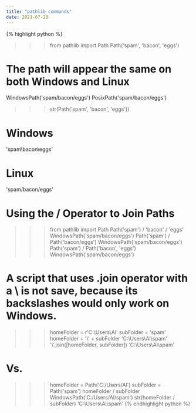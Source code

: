 ```yaml
---
title: "pathlib commands"
date: 2021-07-28
---
```


{% highlight python %}
>>> from pathlib import Path
>>> Path('spam', 'bacon', 'eggs')

# The path will appear the same on both Windows and Linux
WindowsPath('spam/bacon/eggs')
PosixPath('spam/bacon/eggs')

>>> str(Path('spam', 'bacon', 'eggs'))
# Windows
'spam\\bacon\\eggs'
# Linux
'spam/bacon/eggs'

# Using the / Operator to Join Paths
>>> from pathlib import Path
>>> Path('spam') / 'bacon' / 'eggs'
WindowsPath('spam/bacon/eggs')
>>> Path('spam') / Path('bacon/eggs')
WindowsPath('spam/bacon/eggs')
>>> Path('spam') / Path('bacon', 'eggs')
WindowsPath('spam/bacon/eggs')

# A script that uses .join operator with a \ is not save, because its backslashes would only work on Windows.
>>> homeFolder = r'C:\Users\Al'
>>> subFolder = 'spam'
>>> homeFolder + '\\' + subFolder
'C:\\Users\\Al\\spam'
>>> '\\'.join([homeFolder, subFolder])
'C:\\Users\\Al\\spam'

# Vs.
>>> homeFolder = Path('C:/Users/Al')
>>> subFolder = Path('spam')
>>> homeFolder / subFolder
WindowsPath('C:/Users/Al/spam')
>>> str(homeFolder / subFolder)
'C:\\Users\\Al\\spam'
{% endhighlight python %}
